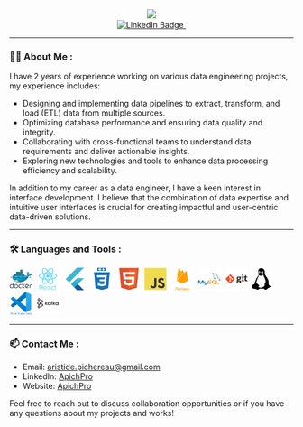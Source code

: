 <div id="header" align="center">
  <img src="https://media.giphy.com/media/yWnfMrmiqLQuZtFkt8/giphy.gif" width="100"/>
</div>
<div id="badges" align="center">
  <a href="https://www.linkedin.com/in/aristide-pichereau-b44745180/">
    <img src="https://img.shields.io/badge/LinkedIn-blue?style=for-the-badge&logo=linkedin&logoColor=white" alt="LinkedIn Badge" height="30"/>
  </a>
  <img src="https://komarev.com/ghpvc/?username=APichPro&style=flat-square&color=blue" alt="" height="30"/>
</div>
 
---
### :technologist: About Me :

I have 2 years of experience working on various data engineering projects, my experience includes:

- Designing and implementing data pipelines to extract, transform, and load (ETL) data from multiple sources.
- Optimizing database performance and ensuring data quality and integrity.
- Collaborating with cross-functional teams to understand data requirements and deliver actionable insights.
- Exploring new technologies and tools to enhance data processing efficiency and scalability.

In addition to my career as a data engineer, I have a keen interest in interface development. I believe that the combination of data expertise and intuitive user interfaces is crucial for creating impactful and user-centric data-driven solutions.

---
### :hammer_and_wrench: Languages and Tools :

<div>
  <img src="https://github.com/devicons/devicon/blob/master/icons/docker/docker-original-wordmark.svg" title="Docker" alt="Docker" width="40" height="40"/>&nbsp;
  <img src="https://github.com/devicons/devicon/blob/master/icons/react/react-original-wordmark.svg" title="React" alt="React" width="40" height="40"/>&nbsp;
  <img src="https://github.com/devicons/devicon/blob/master/icons/flutter/flutter-original.svg" title="Flutter" alt="Flutter" width="40" height="40"/>&nbsp;
  <img src="https://github.com/devicons/devicon/blob/master/icons/css3/css3-plain-wordmark.svg"  title="CSS3" alt="CSS" width="40" height="40"/>&nbsp;
  <img src="https://github.com/devicons/devicon/blob/master/icons/html5/html5-original.svg" title="HTML5" alt="HTML" width="40" height="40"/>&nbsp;
  <img src="https://github.com/devicons/devicon/blob/master/icons/javascript/javascript-original.svg" title="JavaScript" alt="JavaScript" width="40" height="40"/>&nbsp;
  <img src="https://github.com/devicons/devicon/blob/master/icons/firebase/firebase-plain-wordmark.svg" title="Firebase" alt="Firebase" width="40" height="40"/>&nbsp;
  <img src="https://github.com/devicons/devicon/blob/master/icons/mysql/mysql-original-wordmark.svg" title="MySQL"  alt="MySQL" width="40" height="40"/>&nbsp;
  <img src="https://github.com/devicons/devicon/blob/master/icons/git/git-original-wordmark.svg" title="Git" **alt="Git" width="40" height="40"/>
  <img src="https://github.com/devicons/devicon/blob/master/icons/linux/linux-plain.svg" title="Linux" alt="Linux" width="40" height="40"/>&nbsp;
  <img src="https://github.com/devicons/devicon/blob/master/icons/vscode/vscode-original-wordmark.svg" title="Vs Code" alt="Vs Code" width="40" height="40"/>&nbsp;
  <img src="https://github.com/devicons/devicon/blob/master/icons/apachekafka/apachekafka-original-wordmark.svg" title="Kafka" alt="Kafka" width="40" height="40"/>&nbsp;
</div>

---
### :mailbox: Contact Me :

- Email: aristide.pichereau@gmail.com
- LinkedIn: [ApichPro](https://www.linkedin.com/in/apichpro/)
- Website: [ApichPro](https://apichpro.github.io/portfolio/)

Feel free to reach out to discuss collaboration opportunities or if you have any questions about my projects and works!
